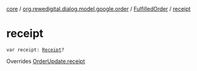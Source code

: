 [core](../../index.md) / [org.rewedigital.dialog.model.google.order](../index.md) / [FulfilledOrder](index.md) / [receipt](./receipt.md)

# receipt

`var receipt: `[`Receipt`](../-receipt/index.md)`?`

Overrides [OrderUpdate.receipt](../-order-update/receipt.md)

